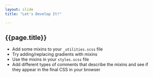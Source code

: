 ```yaml
---
layout: slide
title: "Let's Develop It!"

---
```


## {{page.title}}

* Add some mixins to your `_utilities.scss` file
* Try adding/replacing gradients with mixins
* Use the mixins in your `styles.scss` file
* Add different types of comments that describe the mixins and see if
  they appear in the final CSS in your browser
